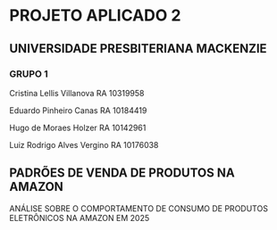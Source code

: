 
# PROJETO APLICADO 2 ###

## UNIVERSIDADE PRESBITERIANA MACKENZIE

### GRUPO 1
Cristina Lellis Villanova
RA 10319958

Eduardo Pinheiro Canas
RA 10184419

Hugo de Moraes Holzer
RA 10142961

Luiz Rodrigo Alves Vergino 
RA 10176038

## PADRÕES DE VENDA DE PRODUTOS NA AMAZON
ANÁLISE SOBRE O COMPORTAMENTO DE CONSUMO DE PRODUTOS ELETRÔNICOS NA AMAZON EM 2025
